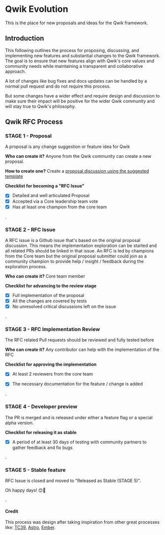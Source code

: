 # Qwik Evolution

This is the place for new proposals and ideas for the Qwik framework. 

## Introduction

This following outlines the process for proposing, discussing, and implementing new features and substantial changes to the Qwik framework. The goal is to ensure that new features align with Qwik's core values and community needs while maintaining a transparent and collaborative approach.

A lot of changes like bug fixes and docs updates can be handled by a normal pull request and do not require this process.

But some changes have a wider effect and require design and discussion to make sure their impact will be positive for the wider Qwik community and will stay true to Qwik's philosophy.

## Qwik RFC Process


### STAGE 1 - Proposal 

A proposal is any change suggestion or feature idea for Qwik

**Who can create it?**
Anyone from the Qwik community can create a new proposal.

**How to create one?**
Create a [proposal discussion using the suggested template](https://github.com/QwikDev/qwik-evolution/discussions/new?category=proposals)

**Checklist for becoming a "RFC Issue"** 
- [x] Detailed and well articulated Proposal
- [x] Accepted via a Core leadership team vote
- [x] Has at least one champion from the core team

.

### STAGE 2 - RFC Issue

A RFC issue is a Github issue that's based on the original proposal discussion.
This means the implementation exploration can be started and all related PRs should be linked in that issue.
An RFC is led by champions from the Core team but the original proposal submitter could join as a community champion to provide help / insight / feedback during the exploration process. 

**Who can create it?**
Core team member

**Checklist for advancing to the review stage** 
- [x] Full implementation of the proposal
- [X] All the changes are covered by tests
- [x] No unresolved critical discussions left on the issue

.

### STAGE 3 - RFC Implementation Review

The RFC related Pull requests should be reviewed and fully tested before 

**Who can create it?**
Any contributor can help with the implementation of the RFC

**Checklist for approving the implementation** 
- [x] At least 2 reviewers from the core team
- [x] The necessary documentation for the feature / change is added


.

### STAGE 4 - Developer preview

The PR is merged and is released under either a feature flag or a special alpha version.

**Checklist for releasing it as stable** 
- [x] A period of at least 30 days of testing with community partners to gather feedback and fix bugs

.

### STAGE 5 - Stable feature

RFC Issue is closed and moved to "Released as Stable (STAGE 5)".

Oh happy days! 😊🎉

.

#### Credit

This process was design after taking inspiration from other great processes like: [TC39](https://github.com/tc39/proposals), [Astro](https://github.com/withastro/roadmap), [Ember](https://github.com/emberjs/rfcs).